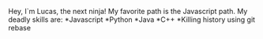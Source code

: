 Hey, I`m Lucas, the next ninja! 
My favorite path is the Javascript path.
My deadly skills are:
*Javascript
*Python
*Java
*C++
*Killing history using git rebase
